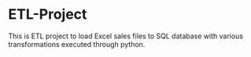 # ETL-Project
This is ETL project to load Excel sales files to SQL database with various transformations executed through python.
